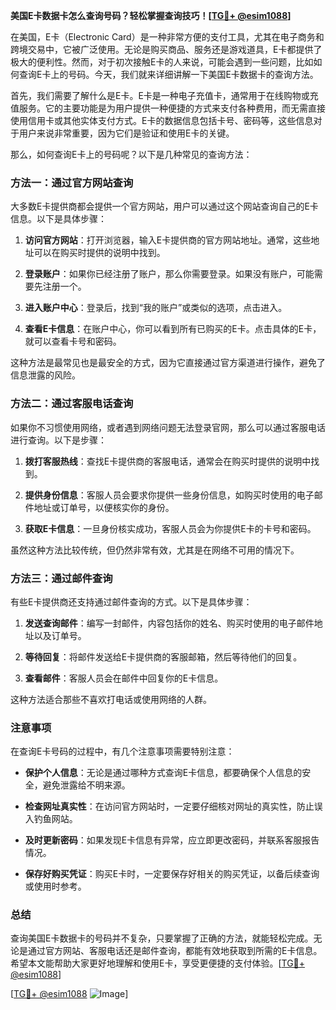 **美国E卡数据卡怎么查询号码？轻松掌握查询技巧！[[TG💪+ @esim1088](https://t.me/s/esim1088)]**

在美国，E卡（Electronic Card）是一种非常方便的支付工具，尤其在电子商务和跨境交易中，它被广泛使用。无论是购买商品、服务还是游戏道具，E卡都提供了极大的便利性。然而，对于初次接触E卡的人来说，可能会遇到一些问题，比如如何查询E卡上的号码。今天，我们就来详细讲解一下美国E卡数据卡的查询方法。

首先，我们需要了解什么是E卡。E卡是一种电子充值卡，通常用于在线购物或充值服务。它的主要功能是为用户提供一种便捷的方式来支付各种费用，而无需直接使用信用卡或其他实体支付方式。E卡的数据信息包括卡号、密码等，这些信息对于用户来说非常重要，因为它们是验证和使用E卡的关键。

那么，如何查询E卡上的号码呢？以下是几种常见的查询方法：

### 方法一：通过官方网站查询

大多数E卡提供商都会提供一个官方网站，用户可以通过这个网站查询自己的E卡信息。以下是具体步骤：

1. **访问官方网站**：打开浏览器，输入E卡提供商的官方网站地址。通常，这些地址可以在购买时提供的说明中找到。
   
2. **登录账户**：如果你已经注册了账户，那么你需要登录。如果没有账户，可能需要先注册一个。

3. **进入账户中心**：登录后，找到“我的账户”或类似的选项，点击进入。

4. **查看E卡信息**：在账户中心，你可以看到所有已购买的E卡。点击具体的E卡，就可以查看卡号和密码。

这种方法是最常见也是最安全的方式，因为它直接通过官方渠道进行操作，避免了信息泄露的风险。

### 方法二：通过客服电话查询

如果你不习惯使用网络，或者遇到网络问题无法登录官网，那么可以通过客服电话进行查询。以下是步骤：

1. **拨打客服热线**：查找E卡提供商的客服电话，通常会在购买时提供的说明中找到。

2. **提供身份信息**：客服人员会要求你提供一些身份信息，如购买时使用的电子邮件地址或订单号，以便核实你的身份。

3. **获取E卡信息**：一旦身份核实成功，客服人员会为你提供E卡的卡号和密码。

虽然这种方法比较传统，但仍然非常有效，尤其是在网络不可用的情况下。

### 方法三：通过邮件查询

有些E卡提供商还支持通过邮件查询的方式。以下是具体步骤：

1. **发送查询邮件**：编写一封邮件，内容包括你的姓名、购买时使用的电子邮件地址以及订单号。

2. **等待回复**：将邮件发送给E卡提供商的客服邮箱，然后等待他们的回复。

3. **查看邮件**：客服人员会在邮件中回复你的E卡信息。

这种方法适合那些不喜欢打电话或使用网络的人群。

### 注意事项

在查询E卡号码的过程中，有几个注意事项需要特别注意：

- **保护个人信息**：无论是通过哪种方式查询E卡信息，都要确保个人信息的安全，避免泄露给不明来源。

- **检查网址真实性**：在访问官方网站时，一定要仔细核对网址的真实性，防止误入钓鱼网站。

- **及时更新密码**：如果发现E卡信息有异常，应立即更改密码，并联系客服报告情况。

- **保存好购买凭证**：购买E卡时，一定要保存好相关的购买凭证，以备后续查询或使用时参考。

### 总结

查询美国E卡数据卡的号码并不复杂，只要掌握了正确的方法，就能轻松完成。无论是通过官方网站、客服电话还是邮件查询，都能有效地获取到所需的E卡信息。希望本文能帮助大家更好地理解和使用E卡，享受更便捷的支付体验。[[TG💪+ @esim1088](https://t.me/s/esim1088)]

[[TG💪+ @esim1088](https://t.me/s/esim1088) ![Image](https://i.postimg.cc/4NQfJmqS/Snipaste-2025-05-13-00-14-12.png)]